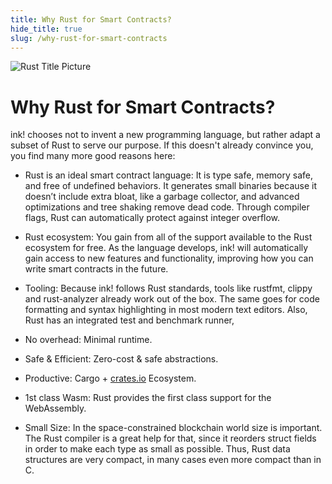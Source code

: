 ```yaml
---
title: Why Rust for Smart Contracts?
hide_title: true
slug: /why-rust-for-smart-contracts
---
```


![Rust Title Picture](/img/title/rust.svg)

# Why Rust for Smart Contracts?

ink! chooses not to invent a new programming language, but rather adapt a subset of Rust to serve our purpose.
If this doesn't already convince you, you find many more good reasons here:

* <span class="highlight">Rust is an ideal smart contract language:</span> It is type safe, memory safe, and free of undefined behaviors. It generates small binaries because it doesn’t include extra bloat, like a garbage collector, and advanced optimizations and tree shaking remove dead code. Through compiler flags, Rust can automatically protect against integer overflow.

* <span class="highlight">Rust ecosystem:</span> You gain from all of the support available to the Rust ecosystem for free. As the language develops, ink! will automatically gain access to new features and functionality, improving how you can write smart contracts in the future.

* <span class="highlight">Tooling:</span> Because ink! follows Rust standards, tools like rustfmt, clippy and rust-analyzer already work out of the box.
The same goes for code formatting and syntax highlighting in most modern text editors.
Also, Rust has an integrated test and benchmark runner,

* <span class="highlight">No overhead:</span> Minimal runtime.

* <span class="highlight">Safe & Efficient:</span> Zero-cost & safe abstractions.

* <span class="highlight">Productive:</span> Cargo + <a href="https://crates.io">crates.io</a> Ecosystem.

* <span class="highlight">1st class Wasm:</span> Rust provides the first class support for the WebAssembly.

* <span class="highlight">Small Size:</span> In the space-constrained blockchain world size is important. 
The Rust compiler is a great help for that, since it reorders struct fields in order 
to make each type as small as possible. Thus, Rust data structures are very compact,
in many cases even more compact than in C.
